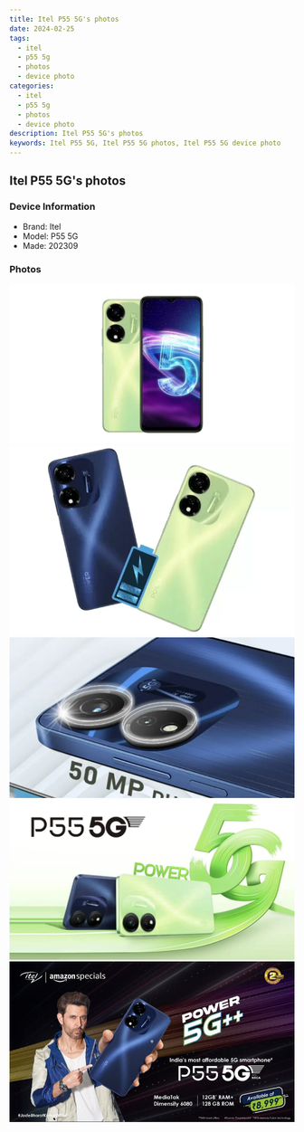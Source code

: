 ```yaml
---
title: Itel P55 5G's photos
date: 2024-02-25
tags: 
  - itel
  - p55 5g
  - photos
  - device photo
categories: 
  - itel
  - p55 5g
  - photos
  - device photo
description: Itel P55 5G's photos
keywords: Itel P55 5G, Itel P55 5G photos, Itel P55 5G device photo
---
```


## Itel P55 5G's photos

### Device Information

- Brand: Itel
- Model: P55 5G
- Made: 202309

### Photos

![/images/best-assets/devices/itel/itel-p55-5g/1.jpg](/images/best-assets/devices/itel/itel-p55-5g/1.jpg)
![/images/best-assets/devices/itel/itel-p55-5g/2.jpg](/images/best-assets/devices/itel/itel-p55-5g/2.jpg)
![/images/best-assets/devices/itel/itel-p55-5g/3.jpg](/images/best-assets/devices/itel/itel-p55-5g/3.jpg)
![/images/best-assets/devices/itel/itel-p55-5g/4.jpg](/images/best-assets/devices/itel/itel-p55-5g/4.jpg)
![/images/best-assets/devices/itel/itel-p55-5g/5.jpg](/images/best-assets/devices/itel/itel-p55-5g/5.jpg)
